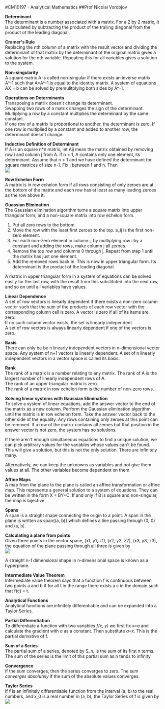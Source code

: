 #CM10197 - Analytical Mathematics
##Prof Nicolai Vorobjov

**Determinant**  
The determinant is a number associated with a matrix. For a 2 by 2 matrix, it is calculated by subtracting the product of the trailing diagonal from the product of the leading diagonal.

**Cramer's Rule**  
Replacing the nth column of a matrix with the result vector and dividing the determinant of that matrix by the determinant of the original matrix gives a solution for the nth variable. Repeating this for all variables gives a solution to the system.

**Non-singularity**  
A square matrix A is called non-singular if there exists an inverse matrix A^-1 such that A*A^-1 is equal to the identity matrix. A system of equations AX = b can be solved by premulitplying both sides by A^-1.

**Operations on Determinants**  
Transposing a matrix doesn't change its determinant.  
Swapping two rows of a matrix changes the sign of the determinant.  
Multiplying a row by a constant multiplies the determinant by the same constant.  
If one row of a matrix is proportional to another, the determinant is zero.
If one row is multiplied by a constant and added to another row, the determinant doesn't change.

**Inductive Definition of Determinant**  
If A is an square n*n matrix, let Aij mean the matrix obtained by removing row i and column j from A. If n = 1, A contains only one element, its determinant. Assume that n > 1 and we have defined the determinant for square matrices of size n-1. Fix i between 1 and n. Then  
![](http://i.gyazo.com/eab194fc531873d8879ab41f801b8d5d.png)

**Row Echelon Form**  
A matrix is in row echelon form if all rows consisting of only zeroes are at the bottom of the matrix and each row has at least as many leading zeroes as the row above it.

**Guassian Elimination**  
The Gaussian elimination algorithm turns a square matrix into upper triangular form, and a non-square matrix into row echelon form.
1. Put all zero rows to the bottom.  
2. Move the row with the least first zeroes to the top. a_ij is the first non-zero element.  
3. For each non-zero element in column j, by multiplying row i by a constant and adding the rows, make column j all zeroes.  
4. Remove the top row and columns 0 through j. Repeat from step 1 until the matrix has just one element.  
5. Add the removed rows back in. This is now in upper triangular form. Its determinant is the product of the leading diagonal.

A matrix in upper triangular form in a system of equations can be solved easily for the last row, with the result from this substituted into the next row, and so on until all variables have values.

**Linear Dependence**  
A set of row vectors is linearly dependent if there exists a non-zero column vector such that the sum of the products of each row vector with the corresponding column cell is zero. A vector is zero if all of its items are zero.  
If no such column vector exists, the set is linearly independent.  
A set of row vectors is always linearly dependent if one of the vectors is zero.  

**Basis**  
There can only be be n linearly independent vectors in n-dimensional vector space. Any system of n+1 vectors is linearly dependent. A set of n linearly independent vectors in a vector space is called its basis.

**Rank**  
The rank of a matrix is a number relating to any matrix. The rank of A is the largest number of linearly independent rows of A.  
The rank of an upper triangular matrix is zero.  
The rank of a matrix in row echelon form is the number of non-zero rows.

**Solving linear systems with Gaussian Elimination**  
To solve a system of linear equations, add the answer vector to the end of the matrix as a new column. Perform the Gaussian elimination algorithm until the matrix is in row echelon form. Take the answer vector back to the other side of the equality. Any rows containing only zeroes at this point can be removed. If a row of the matrix contains all zeroes but that position in the answer vector is not zero, the system has no solutions.

If there aren't enough simultaneous equations to find a unique solution, we can pick arbitrary values for the variables whose values can't be found. This will give a solution, but this is not the only solution. There are infinitely many.

Alternatively, we can keep the unknowns as variables and not give them values at all. The other variables become dependent on them.

**Affine Maps**  
A map from the plane to the plane is called an affine transformation or affine map. This represents a general solution to a system of equations. They can be written in the form X = BY+C. If and only if B is square and non-singular, the map is bijective.

**Spans**  
A span is a straight shape connecting the origin to a point. A span in the plane is written as span{(a, b)} which defines a line passing through (0, 0) and (a, b).

**Calculating a plane from points**  
Given three points in the vector space, (x1, y1, z1), (x2, y2, z2), (x3, y3, z3), the equation of the plane passing through all three is given by  
![](http://i.gyazo.com/64484ada44e6c062b90804120e450128.png)

A straight n-1 dimensional shape in n-dimensional space is known as a hyperplane.

**Intermediate Value Theorem**  
Intermediate value theorem says that a function f is continuous between two points a and b if for all t in the range there exists a c in the domain such that f(c) = t.

**Analytical Functions**  
Analytical functions are infinitely differentiable and can be expanded into a Taylor Series.

**Partial Differentiation**  
To differentiate a function with two variables *f(x, y)* we first fix *x=a* and calculate the gradient with *a* as a constant. Then substitute *a=x*. This is the partial derivative of f.

**Sum of a Series**  
The partial sum of a series, denoted by S_n, is the sum of its first n terms. The sum of the series is the limit of this partial sum as n tends to infinity.

**Convergence**  
If the sum converges, then the series converges to zero. The sum *converges absolutely* if the sum of the absolute values converges.

**Taylor Series**  
If f is an infinitely differentiable function from the interval (a, b) to the real numbers, and x_0 is a real number in (a, b), the Taylor Series of f is given by  
![](http://i.stack.imgur.com/MAMOg.png)

